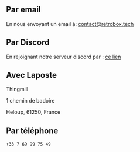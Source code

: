 <h2 class="dividing">Par email</h2>

En nous envoyant un email à: [contact@retrobox.tech](mailto:contact@retrobox.tech)

<h2 class="dividing">Par Discord</h2>

En rejoignant notre serveur discord par : [ce lien](https://discord.gg/TzNNQnP)

<h2 class="dividing">Avec Laposte</h2>

Thingmill

1 chemin de badoire

Heloup, 61250, France

<h2 class="dividing">Par téléphone</h2>

`+33 7 69 99 75 49`
